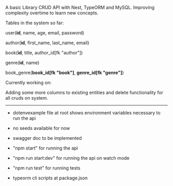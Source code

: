 A basic Library CRUD API with Nest, TypeORM and MySQL. Improving complexity overtime to learn new concepts.

Tables in the system so far:

user(__id__, name, age, email, password)

author(__id__, first_name, last_name, email)

book(__id__, title, author_id[fk "author"])

genre(__id__, name)

book_genre(__book_id[fk "book"]__, __genre_id[fk "genre"]__)

Currently working on:

Adding some more columns to existing entities and delete functionality for all cruds on system.

---------------------------------------------

- dotenvexample file at root shows environment variables necessary to run the api

- no seeds available for now

- swagger doc to be implemented

- "npm start" for running the api

- "npm run start:dev" for running the api on watch mode

- "npm run test" for running tests

- typeorm cli scripts at package.json 
